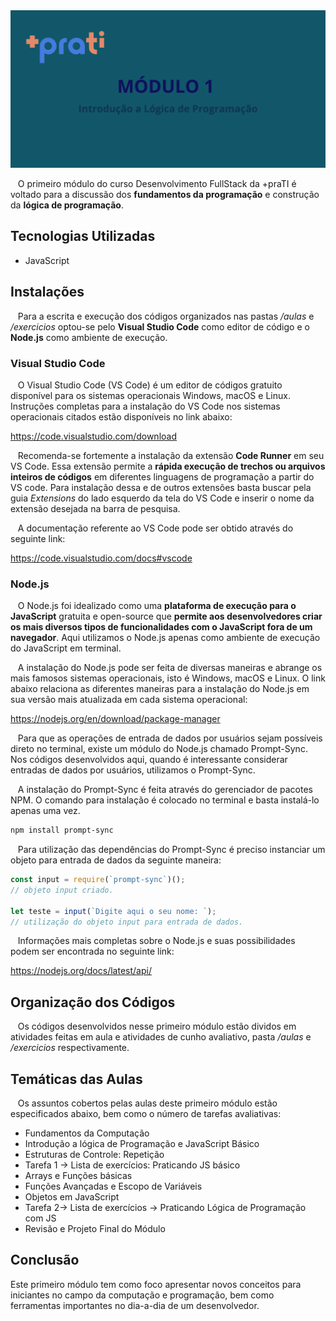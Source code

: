 <img alt="Proffy" src="banner_modulo_01.png">

&nbsp;&nbsp;&nbsp;O primeiro módulo do curso Desenvolvimento FullStack da +praTI é voltado para a discussão dos **fundamentos da programação** e construção da **lógica de programação**.<br>
## Tecnologias Utilizadas
* JavaScript
## Instalações
&nbsp;&nbsp;&nbsp;Para a escrita e execução dos códigos organizados nas pastas */aulas* e */exercicios* optou-se pelo **Visual Studio Code** como editor de código e o **Node.js** como ambiente de execução.

### Visual Studio Code
&nbsp;&nbsp;&nbsp;O Visual Studio Code (VS Code) é um editor de códigos gratuito disponível para os sistemas operacionais Windows, macOS e Linux. 
Instruções completas para a instalação do VS Code nos sistemas operacionais citados estão disponíveis no link abaixo:

https://code.visualstudio.com/download

&nbsp;&nbsp;&nbsp;Recomenda-se fortemente a instalação da extensão **Code Runner** em seu VS Code. Essa extensão permite a **rápida execução de trechos ou arquivos inteiros de códigos** em diferentes linguagens de programação a partir do VS code. 
Para instalação dessa e de outros extensões basta buscar pela guia *Extensions* do lado esquerdo da tela do VS Code e inserir o nome da extensão desejada na barra de pesquisa. 

&nbsp;&nbsp;&nbsp;A documentação referente ao VS Code pode ser obtido através do seguinte link:

https://code.visualstudio.com/docs#vscode

### Node.js
&nbsp;&nbsp;&nbsp;O Node.js foi idealizado como uma **plataforma de execução para o JavaScript** gratuita e open-source que **permite aos desenvolvedores criar os mais diversos tipos de funcionalidades com o JavaScript fora de um navegador**. 
Aqui utilizamos o Node.js apenas como ambiente de execução do JavaScript em terminal.

&nbsp;&nbsp;&nbsp;A instalação do Node.js pode ser feita de diversas maneiras e abrange os mais famosos sistemas operacionais, isto é Windows, macOS e Linux. O link abaixo relaciona as diferentes maneiras para a instalação do Node.js em sua versão mais atualizada em cada sistema operacional:

https://nodejs.org/en/download/package-manager

&nbsp;&nbsp;&nbsp;Para que as operações de entrada de dados por usuários sejam possíveis direto no terminal, existe um módulo do Node.js chamado Prompt-Sync. Nos códigos desenvolvidos aqui, quando é interessante considerar entradas de dados por usuários, utilizamos o Prompt-Sync.

&nbsp;&nbsp;&nbsp;A instalação do Prompt-Sync é feita através do gerenciador de pacotes NPM. O comando para instalação é colocado no terminal e basta instalá-lo apenas uma vez.

```sh
npm install prompt-sync
```
&nbsp;&nbsp;&nbsp;Para utilização das dependências do Prompt-Sync é preciso instanciar um objeto para entrada de dados da seguinte maneira:

```js
const input = require(`prompt-sync`)(); 
// objeto input criado.

let teste = input(`Digite aqui o seu nome: `); 
// utilização do objeto input para entrada de dados.
```

&nbsp;&nbsp;&nbsp;Informações mais completas sobre o Node.js e suas possibilidades podem ser encontrada no seguinte link:

https://nodejs.org/docs/latest/api/

## Organização dos Códigos
&nbsp;&nbsp;&nbsp;Os códigos desenvolvidos nesse primeiro módulo estão dividos em atividades feitas em aula e atividades de cunho avaliativo, pasta */aulas* e */exercicios* respectivamente.

## Temáticas das Aulas

&nbsp;&nbsp;&nbsp;Os assuntos cobertos pelas aulas deste primeiro módulo estão especificados abaixo, bem como o número de tarefas avaliativas:

* Fundamentos da Computação 
* Introdução a lógica de Programação e JavaScript Básico 
* Estruturas de Controle: Repetição
* Tarefa 1 -> Lista de exercícios: Praticando JS básico
* Arrays e Funções básicas 
* Funções Avançadas e Escopo de Variáveis
* Objetos em JavaScript 
* Tarefa 2-> Lista de exercícios -> Praticando Lógica de Programação com JS
* Revisão e Projeto Final do Módulo 

## Conclusão
Este primeiro módulo tem como foco apresentar novos conceitos para iniciantes no campo da computação e programação, bem como ferramentas importantes no dia-a-dia de um desenvolvedor.

